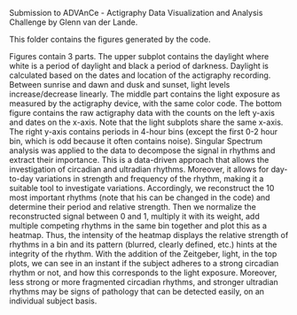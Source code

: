 Submission to ADVAnCe - Actigraphy Data Visualization and Analysis Challenge by Glenn van der Lande.

This folder contains the figures generated by the code.

Figures contain 3 parts. The upper subplot contains the daylight where white is a period of daylight and black a period of darkness. 
Daylight is calculated based on the dates and location of the actigraphy recording. Between sunrise and dawn and dusk and sunset, light levels increase/decrease linearly.
The middle part contains the light exposure as measured by the actigraphy device, with the same color code. 
The bottom figure contains the raw actigraphy data with the counts on the left y-axis and dates on the x-axis. Note that the light subplots share the same x-axis. 
The right y-axis contains periods in 4-hour bins (except the first 0-2 hour bin, which is odd because it often contains noise). 
Singular Spectrum analysis was applied to the data to decompose the signal in rhythms and extract their importance. 
This is a data-driven approach that allows the investigation of circadian and ultradian rhythms. 
Moreover, it allows for day-to-day variations in strength and frequency of the rhythm, making it a suitable tool to investigate variations.
Accordingly, we reconstruct the 10 most important rhythms (note that his can be changed in the code) and determine their period and relative strength.
Then we normalize the reconstructed signal between 0 and 1, multiply it with its weight, add multiple competing rhythms in the same bin together and plot this as a heatmap.
Thus, the intensity of the heatmap displays the relative strength of rhythms in a bin and its pattern (blurred, clearly defined, etc.) hints at the integrity of the rhythm.
With the addition of the Zeitgeber, light, in the top plots, we can see in an instant if the subject adheres to a strong circadian rhythm or not, and how this corresponds to the light exposure.
Moreover, less strong or more fragmented circadian rhythms, and stronger ultradian rhythms may be signs of pathology that can be detected easily, on an individual subject basis.

